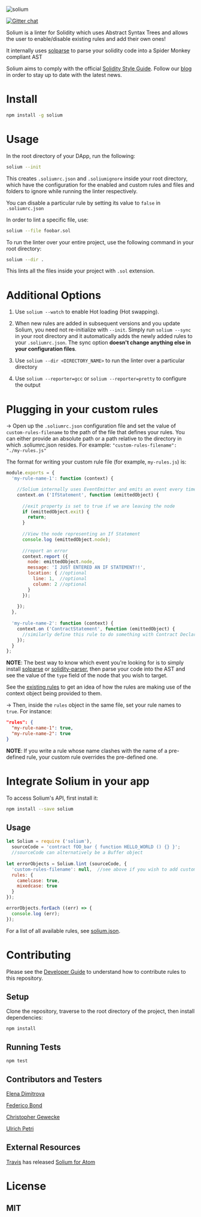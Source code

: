 ![solium](https://cloud.githubusercontent.com/assets/12758282/18283522/4b206522-7483-11e6-9bcd-2a70ebc8cfdb.png)

[![Gitter chat](https://badges.gitter.im/gitterHQ/gitter.svg)](https://gitter.im/Solium-linter/Lobby)

Solium is a linter for Solidity which uses Abstract Syntax Trees and allows the user to enable/disable existing rules and add their own ones! 

It internally uses [solparse](https://github.com/duaraghav8/solparse) to parse your solidity code into a Spider Monkey compliant AST

Solium aims to comply with the official [Solidity Style Guide](http://solidity.readthedocs.io/en/latest/style-guide.html). Follow our [blog](https://medium.com/solium) in order to stay up to date with the latest news.

# Install
```bash
npm install -g solium
```

# Usage
In the root directory of your DApp, run the following:
```bash
solium --init
```

This creates ```.soliumrc.json``` and ```.soliumignore``` inside your root directory, which have the configuration for the enabled and custom rules and files and folders to ignore while running the linter respectively.

You can disable a particular rule by setting its value to ```false``` in ```.soliumrc.json```

In order to lint a specific file, use:
```bash
solium --file foobar.sol
```

To run the linter over your entire project, use the following command in your root directory:
```bash
solium --dir .
```

This lints all the files inside your project with ```.sol``` extension.

# Additional Options

1. Use ```solium --watch``` to enable Hot loading (Hot swapping).

2. When new rules are added in subsequent versions and you update Solium, you need not re-initialize with ```--init```. Simply run ```solium --sync``` in your root directory and it automatically adds the newly added rules to your ```.soliumrc.json```. The sync option **doesn't change anything else in your configuration files**.

3. Use ```solium --dir <DIRECTORY_NAME>``` to run the linter over a particular directory

4. Use `solium --reporter=gcc` or `solium --reporter=pretty` to configure the output

# Plugging in your custom rules
-> Open up the ```.soliumrc.json``` configuration file and set the value of ```custom-rules-filename``` to the path of the file that defines your rules. You can either provide an absolute path or a path relative to the directory in which .soliumrc.json resides. For example: ```"custom-rules-filename": "./my-rules.js"```

The format for writing your custom rule file (for example, ```my-rules.js```) is:

```js
module.exports = {
  'my-rule-name-1': function (context) {

    //Solium internally uses EventEmitter and emits an event every time it enters or leaves a node during the Depth First Traversal of the AST
    context.on ('IfStatement', function (emittedObject) {
    
      //exit property is set to true if we are leaving the node
      if (emittedObject.exit) {
        return;
      }
      
      //View the node representing an If Statement 
      console.log (emittedObject.node);
      
      //report an error
      context.report ({
        node: emittedObject.node,
        message: 'I JUST ENTERED AN IF STATEMENT!!',
        location: { //optional
          line: 1,  //optional
          column: 2 //optional
        }
      });
      
    });
  },
  
  'my-rule-name-2': function (context) {
    context.on ('ContractStatement', function (emittedObject) {
      //similarly define this rule to do something with Contract Declarations
    });
  }
};
```
**NOTE**: The best way to know which event you're looking for is to simply install [solparse](https://github.com/duaraghav8/solparse) or [solidity-parser](https://github.com/ConsenSys/solidity-parser), then parse your code into the AST and see the value of the ```type``` field of the node that you wish to target.

See the [existing rules](https://github.com/duaraghav8/Solium/tree/master/lib/rules) to get an idea of how the rules are making use of the context object being provided to them.

-> Then, inside the ```rules``` object in the same file, set your rule names to ```true```. For instance:

```json
"rules": {
  "my-rule-name-1": true,
  "my-rule-name-2": true
}
```

**NOTE**: If you write a rule whose name clashes with the name of a pre-defined rule, your custom rule overrides the pre-defined one.

# Integrate Solium in your app
To access Solium's API, first install it:

```bash
npm install --save solium
```
## Usage
```js
let Solium = require ('solium'),
  sourceCode = 'contract fOO_bar { function HELLO_WORLD () {} }';
  //sourceCode can alternatively be a Buffer object
    
let errorObjects = Solium.lint (sourceCode, {
  'custom-rules-filename': null,  //see above if you wish to add custom rules
  rules: {
    camelcase: true,
    mixedcase: true
  }
});

errorObjects.forEach ((err) => {
  console.log (err);
});
```

For a list of all available rules, see [solium.json](https://github.com/duaraghav8/Solium/blob/master/config/solium.json).

# Contributing
Please see the [Developer Guide](https://github.com/duaraghav8/Solium/blob/master/docs/DEVELOPER.md) to understand how to contribute rules to this repository.

## Setup

Clone the repository, traverse to the root directory of the project, then install dependencies:
```
npm install
```

## Running Tests
```
npm test
```

## Contributors and Testers
[Elena Dimitrova](https://github.com/elenadimitrova)

[Federico Bond](https://github.com/federicobond)

[Christopher Gewecke](https://github.com/cgewecke)

[Ulrich Petri](https://github.com/ulope)


## External Resources
[Travis](https://github.com/travs) has released [Solium for Atom](https://atom.io/packages/linter-solium)

# License
## MIT
